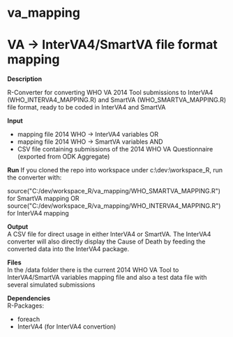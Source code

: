 # va_mapping
VA -> InterVA4/SmartVA file format mapping
==========================================

**Description** 	

R-Converter for converting WHO VA 2014 Tool submissions to InterVA4 (WHO_INTERVA4_MAPPING.R) and SmartVA (WHO_SMARTVA_MAPPING.R) file format, ready to be coded in InterVA4 and SmartVA

**Input**		
- mapping file 2014 WHO  -> InterVA4 variables OR
- mapping file 2014 WHO  -> SmartVA variables AND
- CSV file containing submissions of the 2014 WHO VA Questionnaire (exported from ODK Aggregate)

**Run**
If you cloned the repo into workspace under c:\dev:\workspace_R, run the converter with:

source("C:/dev/workspace_R/va_mapping/WHO_SMARTVA_MAPPING.R") for SmartVA mapping OR
source("C:/dev/workspace_R/va_mapping/WHO_INTERVA4_MAPPING.R") for InterVA4 mapping

**Output**		
A CSV file for direct usage in either InterVA4 or SmartVA. The InterVA4 converter will also directly display the Cause of Death by feeding the converted data into the InterVA4 package.

**Files**		
In the /data folder there is the current 2014 WHO VA Tool to InterVA4/SmartVA variables mapping file and also a test data file with several simulated submissions

**Dependencies**		
R-Packages:
- foreach
- InterVA4 (for InterVA4 convertion)

